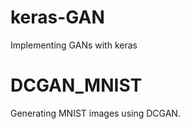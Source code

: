 # keras-GAN
Implementing GANs with keras

# DCGAN_MNIST
Generating MNIST images using DCGAN.
<!-- Example -->
